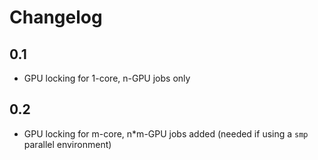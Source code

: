 # Changelog

## 0.1

 - GPU locking for 1-core, n-GPU jobs only

## 0.2

 - GPU locking for m-core, n*m-GPU jobs added (needed if using a `smp` parallel environment)
